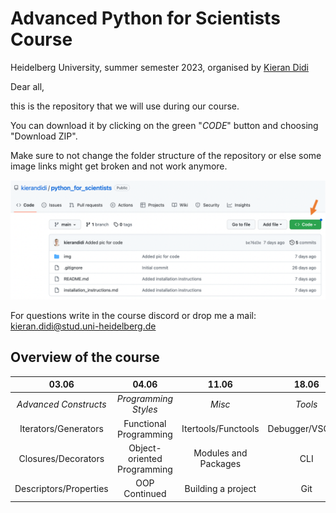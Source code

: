 # Advanced Python for Scientists Course

Heidelberg University, summer semester 2023, organised by [Kieran Didi](https://github.com/kierandidi)

Dear all, 

this is the repository that we will use during our course. 

You can download it by clicking on the green "_CODE_" button and choosing "Download ZIP".

Make sure to not change the folder structure of the repository or else some image links might get broken and not work anymore.

<div>
<img src="img/explanation_download.png" width="700"/>
</div>

For questions write in the course discord or drop me a mail: kieran.didi@stud.uni-heidelberg.de

## Overview of the course

**03.06**|**04.06**|**11.06**|**18.06**
:-----:|:-----:|:-----:|:-----:
*Advanced Constructs*|*Programming Styles*|*Misc*|*Tools*
Iterators/Generators|Functional Programming|Itertools/Functools|Debugger/VSCode
Closures/Decorators|Object-oriented Programming|Modules and Packages|CLI
Descriptors/Properties|OOP Continued |Building a project| Git

